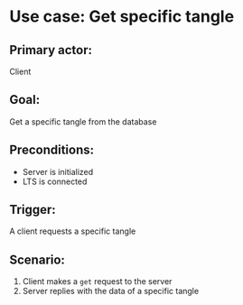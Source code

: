 # Use case: Get specific tangle

## Primary actor:

Client

## Goal:

Get a specific tangle from the database

## Preconditions:

* Server is initialized
* LTS is connected

## Trigger:

A client requests a specific tangle

## Scenario:

1) Client makes a `get` request to the server
2) Server replies with the data of a specific tangle